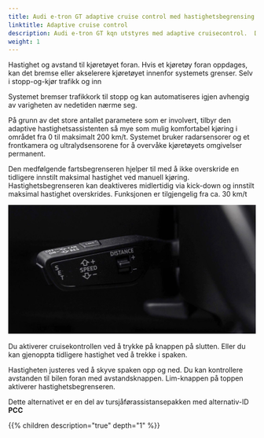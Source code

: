```yaml
---
title: Audi e-tron GT adaptive cruise control med hastighetsbegrensing
linktitle: Adaptive cruise control
description: Audi e-tron GT kqn utstyres med adaptive cruisecontrol.  Den adaptive cruisekontrollen (ACC) støtter føreren innenfor systemets grenser
weight: 1
---
```


Hastighet og avstand til kjøretøyet foran. Hvis et kjøretøy foran oppdages, kan det bremse eller akselerere kjøretøyet innenfor systemets grenser. Selv i stopp-og-kjør trafikk og inn

Systemet bremser trafikkork til stopp og kan automatiseres igjen avhengig av varigheten av nedetiden
nærme seg.

På grunn av det store antallet parametere som er involvert, tilbyr den adaptive hastighetsassistenten så mye som mulig
komfortabel kjøring i området fra 0 til maksimalt 200 km/t. Systemet bruker radarsensorer og et frontkamera og ultralydsensorene for å overvåke kjøretøyets omgivelser permanent.

Den medfølgende fartsbegrenseren hjelper til med å ikke overskride en tidligere innstilt maksimal hastighet ved manuell kjøring. Hastighetsbegrenseren kan deaktiveres midlertidig via kick-down og innstilt maksimal hastighet overskrides. Funksjonen er tilgjengelig fra ca. 30 km/t

![Cruisekontrollhåndtak](cruisecontrol.jpg "Cruisekontrollhåndtaket styrer funksjonen. ")

Du aktiverer cruisekontrollen ved å trykke på knappen på slutten. Eller du kan gjenoppta tidligere hastighet ved å trekke i spaken.

Hastigheten justeres ved å skyve spaken opp og ned. Du kan kontrollere avstanden til bilen foran med avstandsknappen.
Lim-knappen på toppen aktiverer hastighetsbegrenseren.

Dette alternativet er en del av tursjåførassistansepakken med alternativ-ID **PCC**

{{% children description="true" depth="1" %}}
